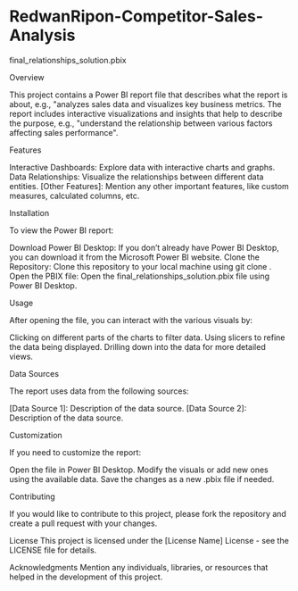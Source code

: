# RedwanRipon-Competitor-Sales-Analysis
final_relationships_solution.pbix

Overview

This project contains a Power BI report file  that describes what the report is about, e.g., "analyzes sales data and visualizes key business metrics. The report includes interactive visualizations and insights that help to describe the purpose, e.g., "understand the relationship between various factors affecting sales performance".



Features

Interactive Dashboards: Explore data with interactive charts and graphs.
Data Relationships: Visualize the relationships between different data entities.
[Other Features]: Mention any other important features, like custom measures, calculated columns, etc.


Installation

To view the Power BI report:

Download Power BI Desktop: If you don’t already have Power BI Desktop, you can download it from the Microsoft Power BI website.
Clone the Repository: Clone this repository to your local machine using git clone <repo-url>.
Open the PBIX file: Open the final_relationships_solution.pbix file using Power BI Desktop.

Usage

After opening the file, you can interact with the various visuals by:

Clicking on different parts of the charts to filter data.
Using slicers to refine the data being displayed.
Drilling down into the data for more detailed views.



Data Sources

The report uses data from the following sources:

[Data Source 1]: Description of the data source.
[Data Source 2]: Description of the data source.



Customization

If you need to customize the report:

Open the file in Power BI Desktop.
Modify the visuals or add new ones using the available data.
Save the changes as a new .pbix file if needed.




Contributing

If you would like to contribute to this project, please fork the repository and create a pull request with your changes.

License
This project is licensed under the [License Name] License - see the LICENSE file for details.

Acknowledgments
Mention any individuals, libraries, or resources that helped in the development of this project.
